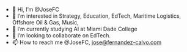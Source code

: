 - 👋 Hi, I’m @JoseFC
- 👀 I’m interested in Strategy, Education, EdTech, Maritime Logistics, Offshore Oil & Gas, Music, 
- 🌱 I’m currently studying AI at Miami Dade College
- 💞️ I’m looking to collaborate on EdTech.
- 📫 How to reach me @JoseFC, jose@fernandez-calvo.com



